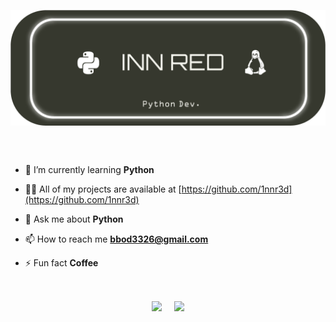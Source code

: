<p align="center">
    <a><img align="center" src="https://github.com/1nnr3d/1nnr3d/blob/master/image00000.png"/></a>
    &nbsp;
</p>

&nbsp;

- 🌱 I’m currently learning **Python**

- 👨‍💻 All of my projects are available at [https://github.com/1nnr3d](https://github.com/1nnr3d)

- 💬 Ask me about **Python**

- 📫 How to reach me **bbod3326@gmail.com**

- ⚡ Fun fact **Coffee**

&nbsp;

<p align="center">
    <a><img align="center" src="https://github-readme-stats.vercel.app/api?username=1nnr3d&count_private=true&show_icons=true&theme=vue"/></a>
    &nbsp;
    &nbsp;
    <a><img align="center" src="https://github-readme-stats.vercel.app/api/top-langs/?username=1nnr3d&theme=vue&hide=tex"/></a>
</p>
